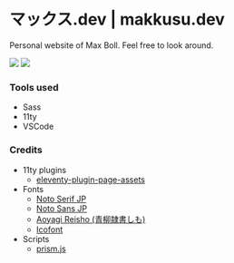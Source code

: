# マックス.dev | makkusu.dev

Personal website of Max Boll. Feel free to look around.

![](https://img.shields.io/badge/version-v1.0.0-brightgreen)
![](https://img.shields.io/badge/updated-01.02.2022-brightgreen)

### Tools used

- Sass
- 11ty
- VSCode

### Credits

- 11ty plugins
    - [eleventy-plugin-page-assets](https://github.com/maxboeck/eleventy-plugin-page-assets)
- Fonts
    - [Noto Serif JP](https://fonts.google.com/noto/specimen/Noto+Serif+JP)
    - [Noto Sans JP](https://fonts.google.com/noto/specimen/Noto+Sans+JP)
    - [Aoyagi Reisho (青柳隷書しも)](http://opentype.jp/aoyagireisho.htm)
    - [Icofont](https://icofont.com)
- Scripts
    - [prism.js](https://prismjs.com)